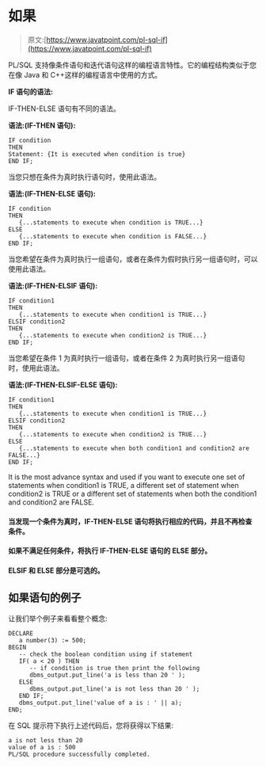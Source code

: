 # 如果

> 原文:[https://www.javatpoint.com/pl-sql-if](https://www.javatpoint.com/pl-sql-if)

PL/SQL 支持像条件语句和迭代语句这样的编程语言特性。它的编程结构类似于您在像 Java 和 C++这样的编程语言中使用的方式。

**IF 语句的语法:**

IF-THEN-ELSE 语句有不同的语法。

**语法:(IF-THEN 语句):**

```
IF condition 
THEN 
Statement: {It is executed when condition is true}
END IF;

```

当您只想在条件为真时执行语句时，使用此语法。

**语法:(IF-THEN-ELSE 语句):**

```
IF condition 
THEN
   {...statements to execute when condition is TRUE...}
ELSE
   {...statements to execute when condition is FALSE...}
END IF; 

```

当您希望在条件为真时执行一组语句，或者在条件为假时执行另一组语句时，可以使用此语法。

**语法:(IF-THEN-ELSIF 语句):**

```
IF condition1 
THEN
   {...statements to execute when condition1 is TRUE...}
ELSIF condition2 
THEN
   {...statements to execute when condition2 is TRUE...}
END IF;

```

当您希望在条件 1 为真时执行一组语句，或者在条件 2 为真时执行另一组语句时，使用此语法。

**语法:(IF-THEN-ELSIF-ELSE 语句):**

```
IF condition1 
THEN
   {...statements to execute when condition1 is TRUE...}
ELSIF condition2 
THEN
   {...statements to execute when condition2 is TRUE...}
ELSE
   {...statements to execute when both condition1 and condition2 are FALSE...}
END IF;

```

It is the most advance syntax and used if you want to execute one set of statements when condition1 is TRUE, a different set of statement when condition2 is TRUE or a different set of statements when both the condition1 and condition2 are FALSE.

#### 当发现一个条件为真时，IF-THEN-ELSE 语句将执行相应的代码，并且不再检查条件。

#### 如果不满足任何条件，将执行 IF-THEN-ELSE 语句的 ELSE 部分。

#### ELSIF 和 ELSE 部分是可选的。

## 如果语句的例子

让我们举个例子来看看整个概念:

```
DECLARE
   a number(3) := 500;
BEGIN
   -- check the boolean condition using if statement 
   IF( a < 20 ) THEN
      -- if condition is true then print the following  
      dbms_output.put_line('a is less than 20 ' );
   ELSE
      dbms_output.put_line('a is not less than 20 ' );
   END IF;
   dbms_output.put_line('value of a is : ' || a);
END;

```

在 SQL 提示符下执行上述代码后，您将获得以下结果:

```
a is not less than 20
value of a is : 500
PL/SQL procedure successfully completed. 

```